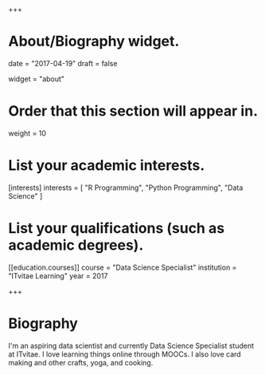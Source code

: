+++
# About/Biography widget.

date = "2017-04-19"
draft = false

widget = "about"

# Order that this section will appear in.
weight = 10

# List your academic interests.
[interests]
  interests = [
    "R Programming",
    "Python Programming",
    "Data Science"
  ]

# List your qualifications (such as academic degrees).
[[education.courses]]
  course = "Data Science Specialist"
  institution = "ITvitae Learning"
  year = 2017
 
+++

# Biography

I'm an aspiring data scientist and currently Data Science Specialist student at ITvitae. I love learning things online through MOOCs. I also love card making and other crafts, yoga, and cooking.  


